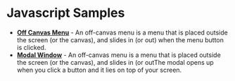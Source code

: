 # Javascript Samples

* **[Off Canvas Menu](off-canvas-menu/)** - An off-canvas menu is a menu that is placed outside the screen (or the canvas), and slides in (or out) when the menu button is clicked.
* **[Modal Window](modal-window/)** - An off-canvas menu is a menu that is placed outside the screen (or the canvas), and slides in (or outThe modal opens up when you click a button and it lies on top of your screen.